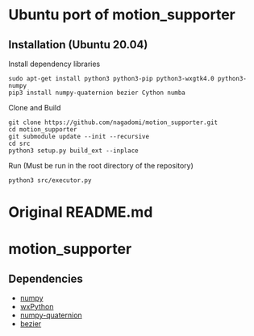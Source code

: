 # Ubuntu port of motion_supporter

## Installation (Ubuntu 20.04)

Install dependency libraries
```
sudo apt-get install python3 python3-pip python3-wxgtk4.0 python3-numpy
pip3 install numpy-quaternion bezier Cython numba
```

Clone and Build
```
git clone https://github.com/nagadomi/motion_supporter.git
cd motion_supporter
git submodule update --init --recursive
cd src
python3 setup.py build_ext --inplace
```

Run (Must be run in the root directory of the repository)
```
python3 src/executor.py
```


# Original README.md

# motion_supporter



## Dependencies

 - [numpy](https://pypi.org/project/numpy/)
 - [wxPython](https://pypi.org/project/wxPython/)
 - [numpy-quaternion](https://pypi.org/project/numpy-quaternion/)
 - [bezier](https://pypi.org/project/bezier/)


